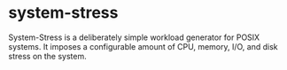 # system-stress
System-Stress is a deliberately simple workload generator for POSIX systems. It imposes a configurable amount of CPU, memory, I/O, and disk stress on the system.

